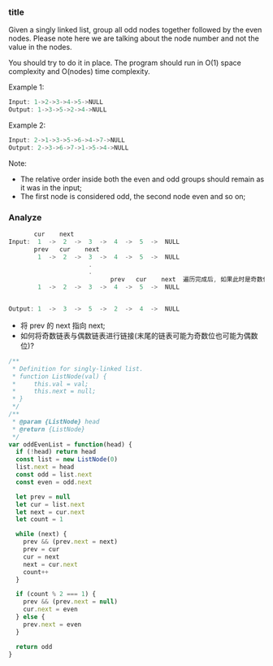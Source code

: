 <!--
abbrlink: 8kvhwcjv
-->

### title

Given a singly linked list, group all odd nodes together followed by the even nodes. Please note here we are talking about the node number and not the value in the nodes.

You should try to do it in place. The program should run in O(1) space complexity and O(nodes) time complexity.

Example 1:

```js
Input: 1->2->3->4->5->NULL
Output: 1->3->5->2->4->NULL
```

Example 2:

```js
Input: 2->1->3->5->6->4->7->NULL
Output: 2->3->6->7->1->5->4->NULL
```

Note:

* The relative order inside both the even and odd groups should remain as it was in the input;
* The first node is considered odd, the second node even and so on;

### Analyze

```js
       cur    next
Input:  1  ->  2  ->  3  ->  4  ->  5  ->  NULL
       prev   cur    next
        1  ->  2  ->  3  ->  4  ->  5  ->  NULL
                      .
                      .
                            prev   cur    next  遍历完成后, 如果此时是奇数位则将 cur 的指针指向偶数列表。
        1  ->  2  ->  3  ->  4  ->  5  ->  NULL


Output: 1  ->  3  ->  5  ->  2  ->  4  ->  NULL
```

* 将 prev 的 next 指向 next;
* 如何将奇数链表与偶数链表进行链接(末尾的链表可能为奇数位也可能为偶数位)?

```js
/**
 * Definition for singly-linked list.
 * function ListNode(val) {
 *     this.val = val;
 *     this.next = null;
 * }
 */
/**
 * @param {ListNode} head
 * @return {ListNode}
 */
var oddEvenList = function(head) {
  if (!head) return head
  const list = new ListNode(0)
  list.next = head
  const odd = list.next
  const even = odd.next

  let prev = null
  let cur = list.next
  let next = cur.next
  let count = 1

  while (next) {
    prev && (prev.next = next)
    prev = cur
    cur = next
    next = cur.next
    count++
  }

  if (count % 2 === 1) {
    prev && (prev.next = null)
    cur.next = even
  } else {
    prev.next = even
  }

  return odd
}
```